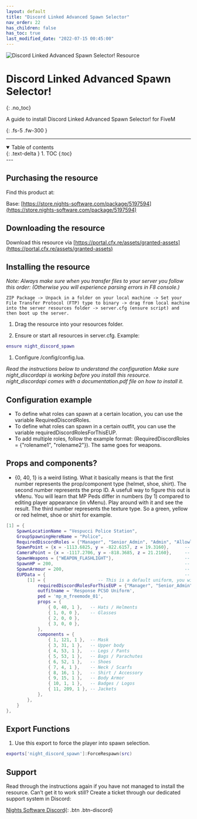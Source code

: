 ```yaml
---
layout: default
title: "Discord Linked Advanced Spawn Selector"
nav_order: 22
has_children: false
has_toc: true
last_modified_date: "2022-07-15 00:45:00"
---
```


<img class="cover-img" src="/assets/img/discordSpawn.png" alt="Discord Linked Advanced Spawn Selector! Resource" draggable="false">

# Discord Linked Advanced Spawn Selector!
{: .no_toc}

A guide to install Discord Linked Advanced Spawn Selector! for FiveM

{: .fs-5 .fw-300 }

---
<details open markdown="block">
  <summary>
    Table of contents
  </summary>
  {: .text-delta }
1. TOC
{:toc}
</details>
---

## Purchasing the resource

Find this product at:

Base: [https://store.nights-software.com/package/5197594](https://store.nights-software.com/package/5197594)

## Downloading the resource

Download this resource via [https://portal.cfx.re/assets/granted-assets](https://portal.cfx.re/assets/granted-assets)

## Installing the resource

*Note: Always make sure when you transfer files to your server you follow this order: (Otherwise you will experience parsing errors in F8 console.)*

```
ZIP Package -> Unpack in a folder on your local machine -> Set your File Transfer Protocol (FTP) type to binary -> drag from local machine into the server resources folder -> server.cfg (ensure script) and then boot up the server.
```

1. Drag the resource into your resources folder.

1. Ensure or start all resources in server.cfg. Example:
```lua
ensure night_discord_spawn
```

1. Configure /config/config.lua.

*Read the instructions below to understand the configuration*
*Make sure night_discordapi is working before you install this resource. night_discordapi comes with a documentation.pdf file on how to install it.*

## Configuration example

* To define what roles can spawn at a certain location, you can use the variable RequiredDiscordRoles.
* To define what roles can spawn in a certain outfit, you can use the variable requiredDiscordRolesForThisEUP.
* To add multiple roles, follow the example format: (RequiredDiscordRoles = {"rolename1", "rolename2"}). The same goes for weapons.

## Props and components?

* {0, 40, 1} is a weird listing. What it basically means is that the first number represents the prop/component type (helmet, shoe, shirt). The second number represents the prop ID. A usefull way to figure this out is vMenu. You will learn that MP Peds differ in numbers (by 1) compared to editing player appearance (in vMenu). Play around with it and see the result. The third number represents the texture type. So a green, yellow or red helmet, shoe or shirt for example.

```lua
[1] = {
    SpawnLocationName = "Vespucci Police Station",
    GroupSpawningHereName = "Police",
    RequiredDiscordRoles = {"Manager", "Senior_Admin", "Admin", "Allowlisted"},     -- Used when discord API is enabled, match these to your role names in night_discordapi.
    SpawnPoint = {x = -1113.6825, y = -822.6157, z = 19.3160},      -- Location where the player will spawn.
    CameraPoint = {x = -1117.2706, y = -818.3685, z = 21.2160},     -- Location from where the camera will face the spawnpoint.
    SpawnWeapons = {"WEAPON_FLASHLIGHT"},                           -- Weapons which the player of this section will spawn with.
    SpawnHP = 200,                                                  -- Health ,,
    SpawnArmour = 200,                                              -- Armour ,,
    EUPData = {                                                     -- EUPData defines the player clothing, props and textures.
        [1] = {                    -- This is a default uniform, you will have to change this.
            requiredDiscordRolesForThisEUP = {"Manager", "Senior_Admin", "Admin", "PCSO", "Essex_Police_Force"},
            outfitname = 'Response PCSO Uniform',
            ped = 'mp_m_freemode_01', 
            props = {
                { 0, 40, 1 },   -- Hats / Helments
                { 1, 0, 0 },    -- Glasses
                { 2, 0, 0 },
                { 3, 0, 0 },
            },
            components = {
                { 1, 121, 1 },  -- Mask
                { 3, 31, 1 },   -- Upper body
                { 4, 53, 1 },   -- Legs / Pants
                { 5, 53, 1 },   -- Bags / Parachutes
                { 6, 52, 1 },   -- Shoes
                { 7, 4, 1 },    -- Neck / Scarfs
                { 8, 16, 1 },   -- Shirt / Accessory
                { 9, 15, 1 },   -- Body Armor
                { 10, 1, 1 },   -- Badges / Logos
                { 11, 209, 1 }, -- Jackets
            },
        },
    }
},
```

## Export Functions

1. Use this export to force the player into spawn selection.
```lua
exports['night_discord_spawn']:ForceRespawn(src)
```

## Support

Read through the instructions again if you have not managed to install the resource. Can’t get it to work still? Create a ticket through our dedicated support system in Discord:

[Nights Software Discord](https://discord.nights-software.com){: .btn .btn-discord}
